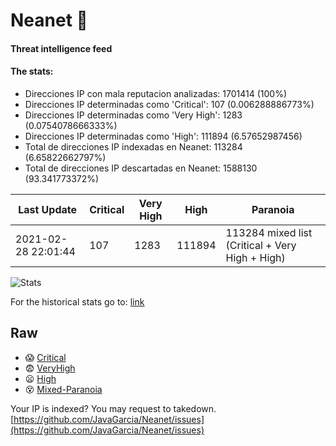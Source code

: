 # Neanet :hocho:
#### Threat intelligence feed
#### The stats:

- Direcciones IP con mala reputacion analizadas: 1701414 (100%)
- Direcciones IP determinadas como 'Critical':  107 (0.006288886773%)
- Direcciones IP determinadas como 'Very High':  1283 (0.0754078666333%)
- Direcciones IP determinadas como 'High':  111894 (6.57652987456)
- Total de direcciones IP indexadas en Neanet:  113284 (6.65822662797%)
- Total de direcciones IP descartadas en Neanet:  1588130 (93.341773372%)

| Last Update | Critical | Very High | High | Paranoia |
| --- | --- | --- | --- | --- |
| 2021-02-28 22:01:44 | 107 | 1283 | 111894 | 113284 mixed list (Critical + Very High + High)|

![Stats](https://docs.google.com/spreadsheets/d/e/2PACX-1vSnaNMIXVabIpDJjufMlzH7poXnshF3mgd8Is1g9ytUEzVsP5my4Trn8f-xkoLLQ38xpL3HtmUexLo6/pubchart?oid=501124687&format=image)

For the historical stats go to: [link](/stats.csv)
## Raw
- :scream: [Critical](https://raw.githubusercontent.com/JavaGarcia/Neanet/master/blacklists/neanet_critical.txt)
- :fearful: [VeryHigh](https://raw.githubusercontent.com/JavaGarcia/Neanet/master/blacklists/neanet_veryHigh.txtt)
- :frowning: [High](https://raw.githubusercontent.com/JavaGarcia/Neanet/master/blacklists/neanet_high.txt)
- :dizzy_face: [Mixed-Paranoia](https://raw.githubusercontent.com/JavaGarcia/Neanet/master/blacklists/neanet_all.txt)


Your IP is indexed? You may request to takedown. [https://github.com/JavaGarcia/Neanet/issues](https://github.com/JavaGarcia/Neanet/issues)





















































































































































































































































































































































































































































































































































































































































































































































































































































































































































































































































































































































































































































































































































































































































































































































































































































































































































































































































































































































































































































































































































































































































































































































































































































































































































































































































































































































































































































































































































































































































































































































































































































































































































































































































































































































































































































































































































































































































































































































































































































































































































































































































































































































































































































































































































































































































































































